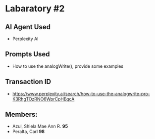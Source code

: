 # Labaratory #2

## AI Agent Used
- Perplexity AI

## Prompts Used
- How to use the analogWrite(), provide some examples

## Transaction ID
- https://www.perplexity.ai/search/how-to-use-the-analogwrite-pro-K3RhgTOzRNO6WprCpHEqcA

## Members:
- Azul, Shiela Mae Ann R. **95**
- Peralta, Carl **98**